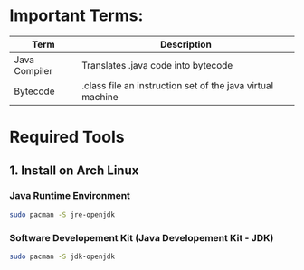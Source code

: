 # Important Terms:
| Term | Description |
| --- | --- |
| Java Compiler | Translates .java code into bytecode |
| Bytecode | .class file an instruction set of the java virtual machine |

### 

# Required Tools

## 1. Install on Arch Linux

### Java Runtime Environment

```sh
sudo pacman -S jre-openjdk
```
### Software Developement Kit (Java Developement Kit - JDK)

```sh
sudo pacman -S jdk-openjdk
```

